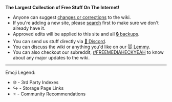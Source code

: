 **The Largest Collection of Free Stuff On The Internet!**

- Anyone can suggest [changes or corrections](https://rentry.org/fmhyedit) to the wiki.
- If you're adding a new site, please
  [search](https://raw.githubusercontent.com/nbats/FMHYedit/main/single-page) first to make sure we
  don't already have it.
- Approved edits will be applied to this site and all
  [🔒 backups](https://www.reddit.com/r/FREEMEDIAHECKYEAH/wiki/backups).
- You can send us stuff directly via [💬 Discord](https://redd.it/17f8msf).
- You can discuss the wiki or anything you'd like on our
  [🐭 Lemmy](https://lemmy.dbzer0.com/c/freemediaheckyeah).
- You can also checkout our subreddit,
  [r/FREEMEDIAHECKYEAH](https://www.reddit.com/r/FREEMEDIAHECKYEAH/) to know about any major updates
  to the wiki.

---

Emoji Legend:

- 🌐 - 3rd Party Indexes
- ↪️ - Storage Page Links
- ⭐ - Community Recommendations
